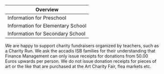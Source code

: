 | Overview |
| --- |
| Information for Preschool | yes |
| Information for Elementary School | yes |
| Information for Secondary School | yes |

We are happy to support charity fundraisers organized by teachers, such as a Charity Run. We ask the accadis ISB families for their understanding that Finance Management can only issue receipts for donations from 50.00 Euros upwards per person. We do not issue donation receipts for pieces of art or the like that are purchased at the Art Charity Fair, flea markets etc.